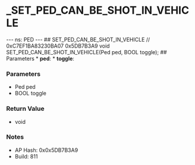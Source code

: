 # _SET_PED_CAN_BE_SHOT_IN_VEHICLE

--- ns: PED --- ## SET_PED_CAN_BE_SHOT_IN_VEHICLE  // 0xC7EF1BA83230BA07 0x5DB7B3A9 void SET_PED_CAN_BE_SHOT_IN_VEHICLE(Ped ped, BOOL toggle);   ## Parameters * **ped**: * **toggle**:

### Parameters
* Ped ped
* BOOL toggle

### Return Value
* void

### Notes
* AP Hash: 0x0x5DB7B3A9
* Build: 811

